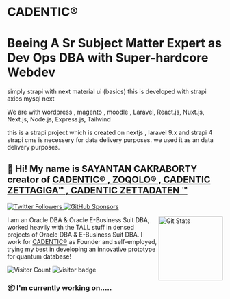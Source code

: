 # CADENTIC®

# Beeing A Sr Subject Matter Expert as Dev Ops DBA with Super-hardcore Webdev
simply strapi with next material ui (basics) 
this is developed with strapi axios mysql next 

 We are with  wordpress , magento , moodle , Laravel, React.js, Nuxt.js, Next.js, Node.js, Express.js, Tailwind

this is a strapi project which is created on nextjs , laravel 9.x and strapi 4
strapi cms is necessery for data delivery purposes. 
we used it as an data delivery purposes. 

## 🦒 Hi! My name is SAYANTAN CAKRABORTY creator of [CADENTIC® , ZOQOLO® , CADENTIC ZETTAGIGA™ , CADENTIC ZETTADATEN ™ ](https://twitter.com/neutralist2022)

<p>
  <a href="https://twitter.com/neutralist2022">
    <img alt="Twitter Followers" src="https://img.shields.io/twitter/follow/neutralist2022?style=for-the-badge&logo=twitter&color=00ACEE">
  </a>

  <a href="https://github.com/sponsors/cadentic">
    <img alt="GitHub Sponsors" src="https://img.shields.io/static/v1?label=Sponsor&message=%E2%9D%A4&style=for-the-badge&logo=github&color=FF69B4">
  </a>
</p>

<a href="https://github.com/cadentic"><img alt="Git Stats" src="https://github-readme-stats.vercel.app/api?username=cadentic&show_icons=true&theme=synthwave" align="right" height="150" /></a>


I am an Oracle DBA & Oracle E-Business Suit DBA, worked heavily with the TALL stuff in densed projects of Oracle DBA & E-Business Suit DBA. I work for [CADENTIC®](https://cadentic.net) as Founder and self-employed, trying my best in developing an innovative prototype for quantum database!

![Visitor Count](https://profile-counter.glitch.me/cadentic/count.svg)
![visitor badge](https://visitor-badge.glitch.me/badge?page_id=cadentic.visitor-badge&left_color=red&right_color=green&left_text=Hello%20Visitors)
### 📦 I'm currently working on..... 
